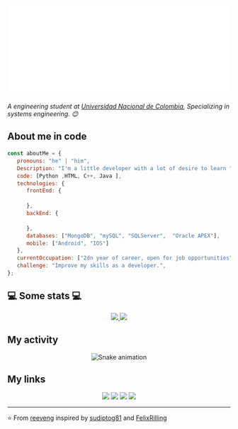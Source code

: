 <img src="https://github.com/MadLies/reeveng/blob/master/svg.svg"/>


<p><em>A engineering student at <a href="https://unal.edu.co/">Universidad Nacional de Colombia</a>, Specializing in systems engineering. 😊</br>
</em></p>

## About me in code

```javascript
const aboutMe = {
   pronouns: "he" | "him",
   Description: "I'm a little developer with a lot of desire to learn ",
   code: [Python ,HTML, C++, Java ],
   technologies: {
      frontEnd: {

      },
      backEnd: {

      },
      databases: ["MongoDB", "mySQL", "SQLServer",  "Oracle APEX"],
      mobile: ["Android", "IOS"]
   },
   currentOccupation: ["2dn year of career, open for job opportunities"],
   challenge: "Improve my skills as a developer.",
};
```


<h2>💻 Some stats 💻</h2>

<div align="center">
  <a href="https://github.com/MadLies">
    <img height="150em" src="https://github-readme-stats.vercel.app/api?username=MadLies&count_private=true&include_all_commits=true&show_icons=true&theme=highcontrast&hide_border=false&show_owner=true"/>
    <img height="150em" src="https://github-readme-stats.vercel.app/api/top-langs/?username=MadLies&theme=highcontrast&hide_border=false&&layout=compact"/>
  </a>
</div>




## My activity 
<div align="center">

  ![Snake animation](https://github.com/danielbped/danielbped/blob/output/github-contribution-grid-snake.svg)
  
</div>

## My links
<div align="center">
  <a href="" target="_blank"><img src="https://img.shields.io/badge/YouTube-FF0000?style=for-the-badge&logo=youtube&logoColor=white" target="_blank"></a>
  <a href="" target="_blank"><img src="https://img.shields.io/badge/-Instagram-%23E4405F?style=for-the-badge&logo=instagram&logoColor=white" target="_blank"></a>
  <a href="" target="_blank"><img src="https://img.shields.io/badge/-LinkedIn-%230077B5?style=for-the-badge&logo=linkedin&logoColor=white" target="_blank"></a> 
  <a href=""><img src="https://img.shields.io/badge/-Gmail-%23333?style=for-the-badge&logo=gmail&logoColor=white" target="_blank"></a>
</div>

---

⭐️ From [reeveng](https://github.com/reeveng) inspired by [sudiptog81](https://github.com/sudiptog81) and  [FelixRilling](https://github.com/)
